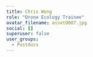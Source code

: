 ```yaml
---
title: Chris Wong
role: "Drone Ecology Trainee"
avatar_filename: asset0007.jpg
social: []
superuser: false
user_groups:
  - Postdocs
---
```

